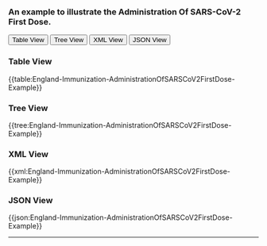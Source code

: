 ### An example to illustrate the Administration Of SARS-CoV-2  First Dose.

<div class="tab">
 <button class="tablinks active" onclick="openTab(event, 'Table View')">Table View</button>
 <button class="tablinks" onclick="openTab(event, 'Tree View')">Tree View</button>
  <button class="tablinks" onclick="openTab(event, 'XML View')">XML View</button>
  <button class="tablinks" onclick="openTab(event, 'JSON View')">JSON View</button>
</div>
    

    
<div id="Table View" class="tabcontent" style="display:block">
  <h3>Table View</h3>
{{table:England-Immunization-AdministrationOfSARSCoV2FirstDose-Example}}
</div>
<div id="Tree View" class="tabcontent">
  <h3>Tree View</h3>
{{tree:England-Immunization-AdministrationOfSARSCoV2FirstDose-Example}}
</div>
<div id="XML View" class="tabcontent">
  <h3>XML View</h3>
{{xml:England-Immunization-AdministrationOfSARSCoV2FirstDose-Example}}
</div>
<div id="JSON View" class="tabcontent">
  <h3>JSON View</h3>
{{json:England-Immunization-AdministrationOfSARSCoV2FirstDose-Example}}
</div>

---